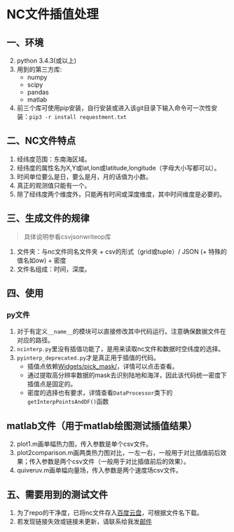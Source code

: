 # NC文件插值处理

## 一、环境
2. python 3.4.3(或以上)
3. 用到的第三方库:
    + numpy
    + scipy
    + pandas
    + matlab
4. 前三个库可使用pip安装，自行安装或进入该git目录下输入命令可一次性安装：```pip3 -r install requestment.txt```

## 二、NC文件特点
1. 经纬度范围：东南海区域。
2. 经纬度的属性名为X,Y或lat,lon或latitude,longitude（字母大小写都可以）。
3. 时间单位要么是日，要么是月，月的话值为小数。
4. 真正的观测值只能有一个。
5. 除了经纬度两个维度外，只能再有时间或深度维度，其中时间维度是必要的。

## 三、生成文件的规律
>具体说明参看csvjsonwriteop库
1. 文件夹：与nc文件同名文件夹 + csv的形式（grid或tuple）/ JSON (+ 特殊的值名如ow) + 密度
2. 文件名组成：时间，深度。

## 四、使用
### py文件
1. 对于有定义```__name__```的模块可以直接修改其中代码运行。注意确保数据文件在对应的路径。
2. ```ncinterp.py```里没有插值功能了，是用来读取nc文件和数据时空纬度的选择。
3. ```pyinterp_deprecated.py```才是真正用于插值的代码。
    + 插值点依赖[Widgets/pick_mask/](./Widgets/pick_mask/README.md)，详情可以点击查看。
    + 通过提取高分辨率数据的mask去识别陆地和海洋，因此该代码统一密度下插值点是固定的。
    + 密度的选择也有要求，详情查看```DataProcessor```类下的```getInterpPointsAndDF()```函数
## matlab文件（用于matlab绘图测试插值结果）
2. plot1.m画单幅热力图，传入参数是单个csv文件。
3. plot2comparison.m画两类热力图对比，一左一右，一般用于对比插值前后效果；传入参数是两个csv文件（一般用于对比插值前后的效果）。
4. quiveruv.m画单幅向量场，传入参数是两个速度场csv文件。

## 五、需要用到的测试文件
1. 为了repo的干净度，已将nc文件存入[百度云盘](https://pan.baidu.com/s/1J6yRH381XUPwyD0lsybliQ)，可根据文件名下载。
2. 若发现链接失效或链接未更新，请联系给我发[邮件](kuaiqleqren@163.com)
